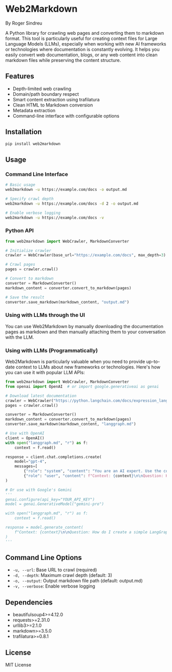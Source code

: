 # Web2Markdown

By Roger Sindreu

A Python library for crawling web pages and converting them to markdown format. This tool is particularly useful for creating context files for Large Language Models (LLMs), especially when working with new AI frameworks or technologies where documentation is constantly evolving. It helps you easily convert web documentation, blogs, or any web content into clean markdown files while preserving the content structure.

## Features

- Depth-limited web crawling
- Domain/path boundary respect
- Smart content extraction using trafilatura
- Clean HTML to Markdown conversion
- Metadata extraction
- Command-line interface with configurable options

## Installation

```bash
pip install web2markdown
```

## Usage

### Command Line Interface

```bash
# Basic usage
web2markdown -u https://example.com/docs -o output.md

# Specify crawl depth
web2markdown -u https://example.com/docs -d 2 -o output.md

# Enable verbose logging
web2markdown -u https://example.com/docs -v
```

### Python API

```python
from web2markdown import WebCrawler, MarkdownConverter

# Initialize crawler
crawler = WebCrawler(base_url="https://example.com/docs", max_depth=3)

# Crawl pages
pages = crawler.crawl()

# Convert to markdown
converter = MarkdownConverter()
markdown_content = converter.convert_to_markdown(pages)

# Save the result
converter.save_markdown(markdown_content, "output.md")
```

### Using with LLMs through the UI

You can use Web2Markdown by manually downloading the documentation pages as markdown and then manually attaching them to your conversation with the LLM.


### Using with LLMs (Programmatically)

Web2Markdown is particularly valuable when you need to provide up-to-date context to LLMs about new frameworks or technologies. Here's how you can use it with popular LLM APIs:

```python
from web2markdown import WebCrawler, MarkdownConverter
from openai import OpenAI  # or import google.generativeai as genai

# Download latest documentation
crawler = WebCrawler("https://python.langchain.com/docs/expression_language/", max_depth=2)
pages = crawler.crawl()

converter = MarkdownConverter()
markdown_content = converter.convert_to_markdown(pages)
converter.save_markdown(markdown_content, "langgraph.md")

# Use with OpenAI
client = OpenAI()
with open("langgraph.md", "r") as f:
    context = f.read()

response = client.chat.completions.create(
    model="gpt-4",
    messages=[
        {"role": "system", "content": "You are an AI expert. Use the context provided to answer questions."},
        {"role": "user", "content": f"Context: {context}\n\nQuestion: How do I create a simple LangGraph?"}]
)

# Or use with Google's Gemini
'''
genai.configure(api_key="YOUR_API_KEY")
model = genai.GenerativeModel("gemini-pro")

with open("langgraph.md", "r") as f:
    context = f.read()

response = model.generate_content(
    f"Context: {context}\n\nQuestion: How do I create a simple LangGraph?"
)
'''
```

## Command Line Options

- `-u, --url`: Base URL to crawl (required)
- `-d, --depth`: Maximum crawl depth (default: 3)
- `-o, --output`: Output markdown file path (default: output.md)
- `-v, --verbose`: Enable verbose logging

## Dependencies

- beautifulsoup4>=4.12.0
- requests>=2.31.0
- urllib3>=2.1.0
- markdown>=3.5.0
- trafilatura>=0.8.1

## License

MIT License

